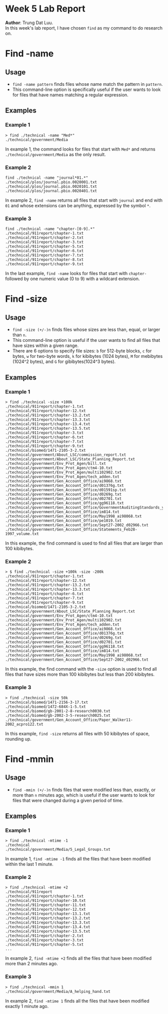 # Week 5 Lab Report
**Author**: Trung Dat Luu.<br>
In this week's lab report, I have chosen `find` as my command to do research on.
# Find -name
## Usage
* `find -name pattern` finds files whose name match the pattern in `pattern`.
* This command-line option is specifically useful if the user wants to look for files that have names matching a regular expression.
## Examples
### Example 1
```
> find ./technical -name "Med*"
./technical/government/Media
```
In example 1, the command looks for files that start with `Med*` and returns `./technical/government/Media` as the only result.
### Example 2
```
find ./technical -name "journal*01.*"
./technical/plos/journal.pbio.0020001.txt
./technical/plos/journal.pbio.0020101.txt
./technical/plos/journal.pbio.0020401.txt
```
In example 2, `find -name` returns all files that start with `journal` and end with `01` and whose extensions can be anything, expressed by the symbol `*`.
### Example 3
```
find ./technical -name "chapter-[0-9].*"
./technical/911report/chapter-1.txt
./technical/911report/chapter-2.txt
./technical/911report/chapter-3.txt
./technical/911report/chapter-5.txt
./technical/911report/chapter-6.txt
./technical/911report/chapter-7.txt
./technical/911report/chapter-8.txt
./technical/911report/chapter-9.txt
```
In the last example, `find -name` looks for files that start with `chapter-` followed by one numeric value (0 to 9) with a wildcard extension.
# Find -size
## Usage
* `find -size (+/-)n` finds files whose sizes are less than, equal, or larger than `n`.
* This command-line option is useful if the user wants to find all files that have sizes within a given range.
* There are 6 options to specify file sizes: `b` for 512-byte blocks, `c` for bytes, `w` for two-byte words, `k` for kibibytes (1024 bytes), `M` for mebibytes (1024^2 bytes), and `G` for gibibytes(1024^3 bytes).
## Examples
### Example 1
```
> find ./technical -size +100k
./technical/911report/chapter-1.txt
./technical/911report/chapter-12.txt
./technical/911report/chapter-13.2.txt
./technical/911report/chapter-13.3.txt
./technical/911report/chapter-13.4.txt
./technical/911report/chapter-13.5.txt
./technical/911report/chapter-3.txt
./technical/911report/chapter-6.txt
./technical/911report/chapter-7.txt
./technical/911report/chapter-9.txt
./technical/biomed/1471-2105-3-2.txt
./technical/government/About_LSC/commission_report.txt
./technical/government/About_LSC/State_Planning_Report.txt
./technical/government/Env_Prot_Agen/bill.txt
./technical/government/Env_Prot_Agen/ctm4-10.txt
./technical/government/Env_Prot_Agen/multi102902.txt
./technical/government/Env_Prot_Agen/tech_adden.txt
./technical/government/Gen_Account_Office/ai9868.txt
./technical/government/Gen_Account_Office/d01376g.txt
./technical/government/Gen_Account_Office/d01591sp.txt
./technical/government/Gen_Account_Office/d0269g.txt
./technical/government/Gen_Account_Office/d02701.txt
./technical/government/Gen_Account_Office/gg96118.txt
./technical/government/Gen_Account_Office/GovernmentAuditingStandards_yb2002ed.txt
./technical/government/Gen_Account_Office/im814.txt
./technical/government/Gen_Account_Office/May1998_ai98068.txt
./technical/government/Gen_Account_Office/pe1019.txt
./technical/government/Gen_Account_Office/Sept27-2002_d02966.txt
./technical/government/Gen_Account_Office/Statements_Feb28-1997_volume.txt
```
In this example, the find command is used to find all files that are larger than 100 kibibytes.
### Example 2
```
> $ find ./technical -size +100k -size -200k
./technical/911report/chapter-1.txt
./technical/911report/chapter-12.txt
./technical/911report/chapter-13.2.txt
./technical/911report/chapter-13.3.txt
./technical/911report/chapter-6.txt
./technical/911report/chapter-7.txt
./technical/911report/chapter-9.txt
./technical/biomed/1471-2105-3-2.txt
./technical/government/About_LSC/State_Planning_Report.txt
./technical/government/Env_Prot_Agen/ctm4-10.txt
./technical/government/Env_Prot_Agen/multi102902.txt
./technical/government/Env_Prot_Agen/tech_adden.txt
./technical/government/Gen_Account_Office/ai9868.txt
./technical/government/Gen_Account_Office/d01376g.txt
./technical/government/Gen_Account_Office/d0269g.txt
./technical/government/Gen_Account_Office/d02701.txt
./technical/government/Gen_Account_Office/gg96118.txt
./technical/government/Gen_Account_Office/im814.txt
./technical/government/Gen_Account_Office/May1998_ai98068.txt
./technical/government/Gen_Account_Office/Sept27-2002_d02966.txt
```
In this example, the find command with the `-size` option is used to find all files that have sizes more than 100 kibibytes but less than 200 kibibytes.
### Example 3
```
> find ./technical -size 50k
./technical/biomed/1471-2156-3-17.txt
./technical/biomed/1472-684X-1-5.txt
./technical/biomed/gb-2001-2-8-research0030.txt
./technical/biomed/gb-2002-3-5-research0025.txt
./technical/government/Gen_Account_Office/Paper_Walker11-2002_acpro122.txt
```
In this example, `find -size` returns all files with 50 kibibytes of space, rounding up.
# Find -mmin
## Usage
* `find -mmin (+/-)n` finds files that were modified less than, exactly, or more than `n` minutes ago, which is useful if the user wants to look for files that were changed during a given period of time.
## Examples
### Example 1
```
> find ./technical -mtime -1
./technical
./technical/government/Media/5_Legal_Groups.txt
```
In example 1, `find -mtime -1` finds all the files that have been modified within the last 1 minute.
### Example 2
```
> find ./technical -mtime +2
./technical/911report
./technical/911report/chapter-1.txt
./technical/911report/chapter-10.txt
./technical/911report/chapter-11.txt
./technical/911report/chapter-12.txt
./technical/911report/chapter-13.1.txt
./technical/911report/chapter-13.2.txt
./technical/911report/chapter-13.3.txt
./technical/911report/chapter-13.4.txt
./technical/911report/chapter-13.5.txt
./technical/911report/chapter-2.txt
./technical/911report/chapter-3.txt
./technical/911report/chapter-5.txt
...
```
In example 2, `find -mtime +2` finds all the files that have been modified more than 2 minutes ago.
### Example 3
```
> find ./technical -mmin 1
./technical/government/Media/A_helping_hand.txt
```
In example 2, `find -mtime 1` finds all the files that have been modified exactly 1 minute ago.